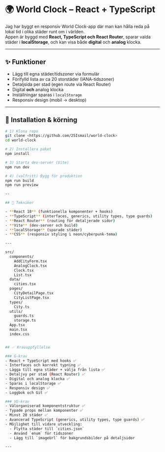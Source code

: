 # 🌍 World Clock – React + TypeScript

Jag har byggt en responsiv World Clock-app där man kan hålla reda på lokal tid i olika städer runt om i världen.  
Appen är byggd med **React, TypeScript och React Router**, sparar valda städer i **localStorage**, och kan visa både **digital** och **analog** klocka.

---

## ✨ Funktioner

- Lägg till egna städer/tidszoner via formulär
- Förifylld lista av ca 20 storstäder (IANA-tidszoner)
- Detaljsida per stad (egen route via React Router)
- Digital **och** analog klocka
- Inställningar sparas i `localStorage`
- Responsiv design (mobil → desktop)

---

## 🚀 Installation & körning

```bash
# 1) Klona repo
git clone <https://github.com/25Ismail/world-clock>
cd world-clock

# 2) Installera paket
npm install

# 3) Starta dev-server (Vite)
npm run dev

# 4) (valfritt) Bygg för produktion
npm run build
npm run preview

--

## 🧰 Tekniker

- **React 18** (funktionella komponenter + hooks)
- **TypeScript** (interfaces, generics, utility types, type guards)
- **React Router** (routing för detaljerade sidor)
- **Vite** (dev-server och build)
- **localStorage** (sparade städer)
- **CSS** (responsiv styling i neon/cyberpunk-tema)

---

src/
  components/
    AddCityForm.tsx
    AnalogClock.tsx
    Clock.tsx
    List.tsx
  data/
    cities.tsx
  pages/
    CityDetailPage.tsx
    CityListPage.tsx
  types/
    City.ts
  utils/
    guards.ts
    storage.ts
  App.tsx
  main.tsx
  index.css


## ✅ Kravuppfyllelse

### G-krav
- React + TypeScript med hooks ✅
- Interfaces och korrekt typning ✅
- Lägga till egna städer + välja från lista ✅
- Detaljvy per stad (React Router) ✅
- Digital och analog klocka ✅
- Sparas i localStorage ✅
- Responsiv design ✅
- Loggbok och Git ✅

### VG-krav
- Välorganiserad komponentstruktur ✅
- Typade props mellan komponenter ✅
- Minst 20 städer ✅
- Avancerad TypeScript (generics, utility types, type guards) ✅
- Möjlighet till vidare utveckling:
  - Flytta städer till `cities.json`
  - Använd `enum` för tidszoner
  - Lägg till `imageUrl` för bakgrundsbilder på detaljsidor

---
```
